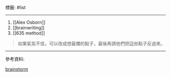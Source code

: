 標籤: #list 

---

1. [[Alex Osborn]]
2. [[brainwriting]]
3. [[635 method]]

> 如果氣氛不佳，可以改成想最爛的點子，最後再請他們把這些點子反過來。

---

參考資料:

[brainstorm](https://zapier.com/blog/brainstorming/)